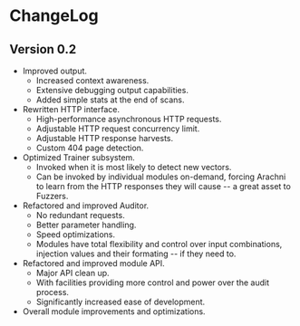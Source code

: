 
# ChangeLog

## Version 0.2

- Improved output.
  - Increased context awareness.
  - Extensive debugging output capabilities.
  - Added simple stats at the end of scans.
- Rewritten HTTP interface.
  - High-performance asynchronous HTTP requests.
  - Adjustable HTTP request concurrency limit.
  - Adjustable HTTP response harvests.
  - Custom 404 page detection.
- Optimized Trainer subsystem.
  - Invoked when it is most likely to detect new vectors.
  - Can be invoked by individual modules on-demand,
      forcing Arachni to learn from the HTTP responses they will cause -- a great asset to Fuzzers.
- Refactored and improved Auditor.
  - No redundant requests.
  - Better parameter handling.
  - Speed optimizations.
  - Modules have total flexibility and control over input combinations,
      injection values and their formating -- if they need to.
- Refactored and improved module API.
  - Major API clean up.
  - With facilities providing more control and power over the audit process.
  - Significantly increased ease of development.
- Overall module improvements and optimizations.